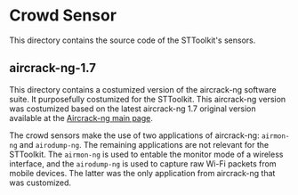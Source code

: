 # Crowd Sensor

This directory contains the source code of the STToolkit's sensors.

## aircrack-ng-1.7

This directory contains a costumized version of the aircrack-ng software suite. It purposefully costumized for the STToolkit. This aircrack-ng version was costumized based on the latest aircrack-ng 1.7 original version available at the [Aircrack-ng main page](https://www.aircrack-ng.org/). 

The crowd sensors make the use of two applications of aircrack-ng: `airmon-ng` and `airodump-ng`. The remaining applications are not relevant for the STToolkit. The `airmon-ng` is used to entable the monitor mode of a wireless interface, and the `airodump-ng` is used to capture raw Wi-Fi packets from mobile devices. The latter was the only application from aircrack-ng that was customized.


